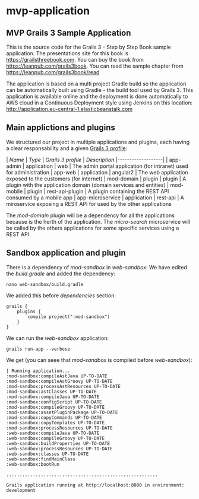 # mvp-application

## MVP Grails 3 Sample Application

This is the source code for the Grails 3 - Step by Step Book sample application. The presentations site for this book is https://grailsthreebook.com. You can buy the book from https://leanpub.com/grails3book. You can read the sample chapter from https://leanpub.com/grails3book/read

The application is based on a multi project Gradle build so the application can be automatically built using Gradle - the build tool used by Grails 3. This application is available online and the deployment is done automatically to AWS cloud in a Continuous Deployment style using Jenkins on this location: http://application.eu-central-1.elasticbeanstalk.com

## Main applictions and plugins

We structured our project in multiple applications and plugins, each having a clear responsability and a given [Grails 3 profile](http://docs.grails.org/latest/guide/profiles.html):

| *Name*            | *Type*        | *Grails 3 profile* | *Description*
|-------------------|
| app-admin         | application   | web                | The admin portal application (for intranet) used for administration
| app-web           | application   | angular2           | The web application exposed to the customers (for internet)
| mod-domain        | plugin        | plugin             | A plugin with the application domain (domain services and entities)
| mod-mobile        | plugin        | rest-api-plugin    | A plugin containing the REST API consumed by a mobile app
| app-microservice  | application   | rest-api           | A miroservice exposing a REST API for used by the other applications

The *mod-domain* plugin will be a dependency for all the applications because is the herth of the application. The *micro-search* microservice will be called by the others applications for some specific services using a REST API.

## Sandbox application and plugin

There is a dependency of *mod-sandbox* in *web-sandbox*:
We have edited the *build.gradle* and added the dependency:

    nano web-sandbox/build.gradle
    
We added this before *dependencies* section:

    grails {
        plugins {
            compile project(":mod-sandbox")
        }
    }

We can run the *web-sandbox* application:

    grails run-app --verbose
    
We get (you can seee that *mod-sandbox* is compiled before *web-sandbox*):

    | Running application...
    :mod-sandbox:compileAstJava UP-TO-DATE
    :mod-sandbox:compileAstGroovy UP-TO-DATE
    :mod-sandbox:processAstResources UP-TO-DATE
    :mod-sandbox:astClasses UP-TO-DATE
    :mod-sandbox:compileJava UP-TO-DATE
    :mod-sandbox:configScript UP-TO-DATE
    :mod-sandbox:compileGroovy UP-TO-DATE
    :mod-sandbox:assetPluginPackage UP-TO-DATE
    :mod-sandbox:copyCommands UP-TO-DATE
    :mod-sandbox:copyTemplates UP-TO-DATE
    :mod-sandbox:processResources UP-TO-DATE
    :web-sandbox:compileJava UP-TO-DATE
    :web-sandbox:compileGroovy UP-TO-DATE
    :web-sandbox:buildProperties UP-TO-DATE
    :web-sandbox:processResources UP-TO-DATE
    :web-sandbox:classes UP-TO-DATE
    :web-sandbox:findMainClass
    :web-sandbox:bootRun
    
    .........................................................

    Grails application running at http://localhost:8080 in environment: development
